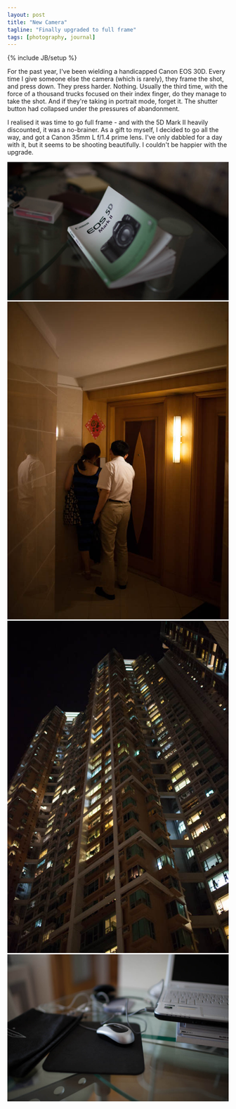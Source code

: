 ```yaml
---
layout: post
title: "New Camera"
tagline: "Finally upgraded to full frame"
tags: [photography, journal]
---
```

{% include JB/setup %}

For the past year, I've been wielding a handicapped Canon EOS 30D. Every time I give someone else the camera (which is rarely), they frame the shot, and press down. They press harder. Nothing. Usually the third time, with the force of a thousand trucks focused on their index finger, do they manage to take the shot. And if they're taking in portrait mode, forget it. The shutter button had collapsed under the pressures of abandonment.

I realised it was time to go full frame - and with the 5D Mark II heavily discounted, it was a no-brainer. As a gift to myself, I decided to go all the way, and got a Canon 35mm L f/1.4 prime lens. I've only dabbled for a day with it, but it seems to be shooting beautifully. I couldn't be happier with the upgrade.

[![Canon EOS 5D Mark II,100,f/1.4,1/160th,35mm](/images/camera.jpg)](/images/camera.jpg)
[![](/images/home.jpg)](/images/home.jpg)
[![](/images/house.jpg)](/images/house.jpg)
[![](/images/mouse.jpg)](/images/mouse.jpg)